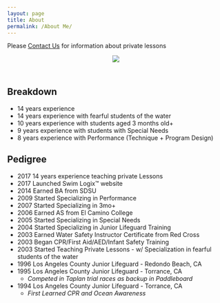 ```yaml
---
layout: page
title: About
permalink: /About Me/
---
```


Please [Contact Us](https://jonnyphresh.github.io/Contact%20Us/) for information about private lessons

<header class=" _o2h6b"><div class="_o0ohn"><div class="_8gpiy _r43r5"><img class="_iv4d5" src="https://instagram.fsan1-1.fna.fbcdn.net/t51.2885-19/11809702_838503769570265_551739110_a.jpg"></div></div><div class="_de9bg"><div class="_8mm5v"><h1 class="_i572c notranslate"></h1></div><div class="_hcch2"><span class=" _6ildf _7k49n"></span></div></div></header>

Breakdown
----------------
- 14 years experience
- 14 years experience with fearful students of the water
- 10 years experience with students aged 3 months old+
- 9 years experience with students with Special Needs
- 8 years experience with Performance (Technique + Program Design)

Pedigree
-------------
- 2017 14 years experience teaching private Lessons
- 2017 Launched Swim Logix™ website
- 2014 Earned BA from SDSU
- 2009 Started Specializing in Performance
- 2007 Started Specializing in 3mo+
- 2006 Earned AS from El Camino College
- 2005 Started Specializing in Special Needs
- 2004 Started Specializing in Junior Lifeguard Training
- 2003 Earned Water Safety Instructor Certificate from Red Cross
- 2003 Began CPR/First Aid/AED/Infant Safety Training
- 2003 Started Teaching Private Lessons - w/ Specialization in fearful students of the water
- 1996 Los Angeles County Junior Lifeguard - Redondo Beach, CA
- 1995 Los Angeles County Junior Lifeguard - Torrance, CA
    - *Competed in Taplan trial races as backup in Paddleboard*
- 1994 Los Angeles County Junior Lifeguard - Torrance, CA
    - *First Learned CPR and Ocean Awareness*
